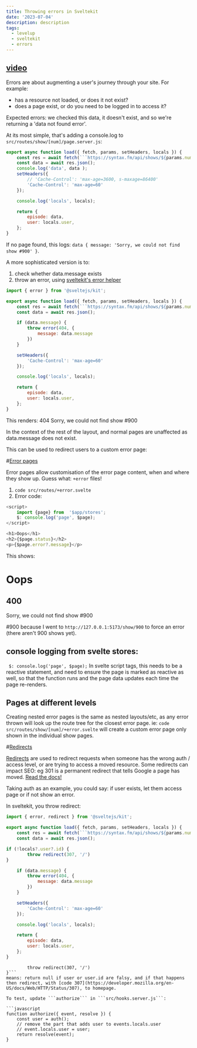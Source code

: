 ```yaml
---
title: Throwing errors in Sveltekit
date: '2023-07-04'
description: description
tags:
  - levelup
  - sveltekit
  - errors
---
```

## [video](https://levelup.video/tutorials/sveltekit/throwing-errors)

Errors are about augmenting a user's journey through your site. For example:
- has a resource not loaded, or does it not exist?
- does a page exist, or do you need to be logged in to access it?


Expected errors: we checked this data, it doesn't exist, and so we're returning a 'data not found error'.

At its most simple, that's adding a console.log to ```src/routes/show/[num]/page.server.js```:

```javascript
export async function load({ fetch, params, setHeaders, locals }) {
    const res = await fetch(```https://syntax.fm/api/shows/${params.num}```);
    const data = await res.json();
    console.log('data', data );
    setHeaders({
        // 'Cache-Control': 'max-age=3600, s-maxage=86400'
        'Cache-Control': 'max-age=60'
    });

    console.log('locals', locals);

    return {
        episode: data,
        user: locals.user,
    };
}
```

If no page found, this logs: ```data { message: 'Sorry, we could not find show #900' }```.

A more sophisticated version is to:
1. check whether data.message exists
2. throw an error, using [sveltekit's error helper](https://kit.svelte.dev/docs/errors#expected-errors)

```javascript
import { error } from '@sveltejs/kit';

export async function load({ fetch, params, setHeaders, locals }) {
    const res = await fetch(```https://syntax.fm/api/shows/${params.num}```);
    const data = await res.json();

    if (data.message) {
        throw error(404, {
            message: data.message
        })
    }

    setHeaders({
        'Cache-Control': 'max-age=60'
    });

    console.log('locals', locals);

    return {
        episode: data,
        user: locals.user,
    };
}
```
This renders:
404
Sorry, we could not find show #900

In the context of the rest of the layout, and normal pages are unaffected as data.message does not exist.

This can be used to redirect users to a custom error page:

#[Error pages](https://levelup.video/tutorials/sveltekit/error-pages)

Error pages allow customisation of the error page content, when and where they show up. Guess what: ```+error``` files!

1. ```code src/routes/+error.svelte```
2. Error code:

```javascript
<script>
    import {page} from  '$app/stores';
    $: console.log('page', $page);
</script>

<h1>Oops</h1>
<h2>{$page.status}</h2>
<p>{$page.error?.message}</p>
```

This shows:
<h1>Oops</h1>
<h2>400</h2>
Sorry, we could not find show #900

\#900 because I went to ```http://127.0.0.1:5173/show/900``` to force an error (there aren't 900 shows yet).

## console logging from svelte stores:
``` $: console.log('page', $page);```
In svelte script tags, this needs to be a reactive statement, and need to ensure the page is marked as reactive as well, so that the function runs and the page data updates each time the page re-renders.

## Pages at different levels
Creating nested error pages is the same as nested layouts/etc, as any error thrown will look up the route tree for the closest error page. ie: ```code src/routes/show/[num]/+error.svelte``` will create a custom error page only shown in the individual show pages.

#[Redirects](https://levelup.video/tutorials/sveltekit/redirects)

[Redirects](https://kit.svelte.dev/docs/load#redirects) are used to redirect requests when someone has the wrong auth / access level, or are trying to access a moved resource.
Some redirects can impact SEO: eg 301 is a permanent redirect that tells Google a page has moved.
[Read the docs!](https://developer.mozilla.org/en-US/docs/Web/HTTP/Redirections)

Taking auth as an example, you could say: if user exists, let them access page or if not show an error.

In sveltekit, you throw redirect:

```javascript
import { error, redirect } from '@sveltejs/kit';

export async function load({ fetch, params, setHeaders, locals }) {
    const res = await fetch(```https://syntax.fm/api/shows/${params.num}```);
    const data = await res.json();

if (!locals?.user?.id) {
        throw redirect(307, '/')
}

    if (data.message) {
        throw error(404, {
            message: data.message
        })
    }

    setHeaders({
        'Cache-Control': 'max-age=60'
    });

    console.log('locals', locals);

    return {
        episode: data,
        user: locals.user,
    };
}
```

```if (!locals?.user?.id) {
        throw redirect(307, '/')
}```
means: return null if user or user.id are falsy, and if that happens then redirect, with [code 307](https://developer.mozilla.org/en-US/docs/Web/HTTP/Status/307), to homepage.

To test, update ```authorize``` in ```src/hooks.server.js```:

```javascript
function authorize({ event, resolve }) {
    const user = auth();
    // remove the part that adds user to events.locals.user
    // event.locals.user = user;
    return resolve(event);
}
```
